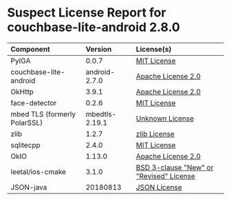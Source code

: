 
Suspect License Report for couchbase-lite-android 2.8.0
=======================================================

|Component|Version|License(s)|
| :--- | :--- | :--- |
|PyIGA|0.0.7|[MIT License](../../license-data/ad705c59-6893-4980-bdbf-0837f1823cc4.txt)|
|couchbase-lite-android|android-2.7.0|[Apache License 2.0](../../license-data/7cae335f-1193-421e-92f1-8802b4243e93.txt)|
|OkHttp|3.9.1|[Apache License 2.0](../../license-data/7cae335f-1193-421e-92f1-8802b4243e93.txt)|
|face-detector|0.2.6|[MIT License](../../license-data/ad705c59-6893-4980-bdbf-0837f1823cc4.txt)|
|mbed TLS (formerly PolarSSL)|mbedtls-2.19.1|[Unknown License](../../license-data/00000000-0010-0000-0000-000000000000.txt)|
|zlib|1.2.7|[zlib License](../../license-data/7bf4506f-7531-4655-a4bf-e9deb4d2cc8e.txt)|
|sqlitecpp|2.4.0|[MIT License](../../license-data/ad705c59-6893-4980-bdbf-0837f1823cc4.txt)|
|OkIO|1.13.0|[Apache License 2.0](../../license-data/7cae335f-1193-421e-92f1-8802b4243e93.txt)|
|leetal/ios-cmake|3.1.0|[BSD 3-clause "New" or "Revised" License](../../license-data/3d238144-44e6-450e-b523-3defbdaed9dc.txt)|
|JSON-java|20180813|[JSON License](../../license-data/1e26c7bd-0277-479d-bc67-454ff0686faa.txt)|
